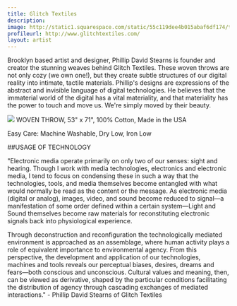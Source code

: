 ```yaml
---
title: Glitch Textiles
description: 
image: http://static1.squarespace.com/static/55c119dee4b015abaf6df174/t/55c14042e4b06ea5799ba0c4/1438728270774/GlitchTextiles_SkyGallery-2015_02_22-FullRez-IMG_2449.jpg?format=1500w
profileurl: http://www.glitchtextiles.com/
layout: artist
---
```


Brooklyn based artist and designer, Phillip David Stearns is founder and creator the stunning weaves behind Glitch Textiles.
These woven throws are not only cozy (we own one!), but they create subtle structures of our digital reality into intimate, tactile materials. Phillip's designs are expressions of the abstract and invisible language of digital technologies. He believes that the immaterial world of the digital has a vital materiality, and that materiality has the power to touch and move us. We're simply moved by their beauty.

![](http://static1.squarespace.com/static/55c119dee4b015abaf6df174/55c12624e4b0d697a65a2133/55cb7219e4b03dbaa0796b08/1439396379753/2015-IMG_0623.jpg?format=750w)
WOVEN THROW, 53" x 71", 100% Cotton, Made in the USA

Easy Care: Machine Washable, Dry Low, Iron Low

##USAGE OF TECHNOLOGY

"Electronic media operate primarily on only two of our senses: sight and hearing. Though I work with media technologies, electronics and electronic media, I tend to focus on condensing these in such a way that the technologies, tools, and media themselves become entangled with what would normally be read as the content or the message. As electronic media (digital or analog), images, video, and sound become reduced to signal—a manifestation of some order defined within a certain system—Light and Sound themselves become raw materials for reconstituting electronic signals back into physiological experience.

Through deconstruction and reconfiguration the technologically mediated environment is approached as an assemblage, where human activity plays a role of equivalent importance to environmental agency. From this perspective, the development and application of our technologies, machines and tools reveals our perceptual biases, desires, dreams and fears—both conscious and unconscious. Cultural values and meaning, then, can be viewed as derivative, shaped by the particular conditions facilitating the distribution of agency through cascading exchanges of mediated interactions." - Phillip David Stearns of Glitch Textiles

